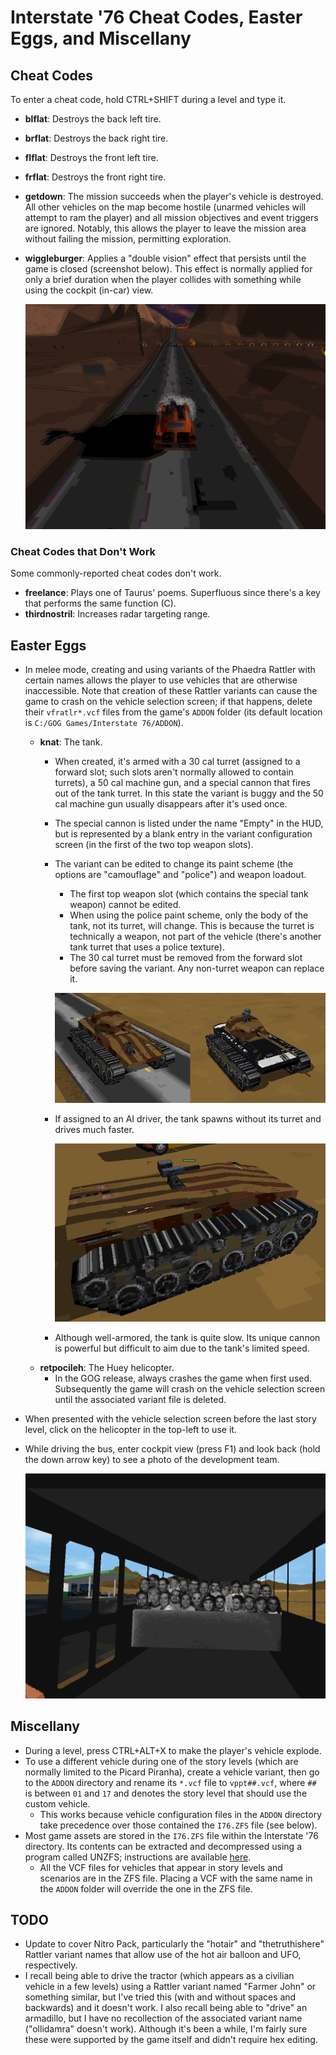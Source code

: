 # Interstate '76 Cheat Codes, Easter Eggs, and Miscellany

## Cheat Codes

To enter a cheat code, hold CTRL+SHIFT during a level and type it.

* **blflat**: Destroys the back left tire.
* **brflat**: Destroys the back right tire.
* **flflat**: Destroys the front left tire.
* **frflat**: Destroys the front right tire.
* **getdown**: The mission succeeds when the player's vehicle is destroyed. All other vehicles on the map become hostile (unarmed vehicles will attempt to ram the player) and all mission objectives and event triggers are ignored. Notably, this allows the player to leave the mission area without failing the mission, permitting exploration.
* **wiggleburger**: Applies a "double vision" effect that persists until the game is closed (screenshot below). This effect is normally applied for only a brief duration when the player collides with something while using the cockpit (in-car) view.

  ![Wiggleburder.](images/img-wiggleburger.png)

### Cheat Codes that Don't Work

Some commonly-reported cheat codes don't work.

* **freelance**: Plays one of Taurus' poems. Superfluous since there's a key that performs the same function (C).
* **thirdnostril**: Increases radar targeting range.

## Easter Eggs

* In melee mode, creating and using variants of the Phaedra Rattler with certain names allows the player to use vehicles that are otherwise inaccessible. Note that creation of these Rattler variants can cause the game to crash on the vehicle selection screen; if that happens, delete their `vfratlr*.vcf` files from the game's `ADDON` folder (its default location is `C:/GOG Games/Interstate 76/ADDON`).
  * **knat**: The tank.
    * When created, it's armed with a 30 cal turret (assigned to a forward slot; such slots aren't normally allowed to contain turrets), a 50 cal machine gun, and a special cannon that fires out of the tank turret. In this state the variant is buggy and the 50 cal machine gun usually disappears after it's used once.
    * The special cannon is listed under the name "Empty" in the HUD, but  is represented by a blank entry in the variant configuration screen (in the first of the two top weapon slots).
    * The variant can be edited to change its paint scheme (the options are "camouflage" and "police") and weapon loadout.
      * The first top weapon slot (which contains the special tank weapon) cannot be edited.
      * When using the police paint scheme, only the body of the tank, not its turret, will change. This is because the turret is technically a weapon, not part of the vehicle (there's another tank turret that uses a police texture).
      * The 30 cal turret must be removed from the forward slot before saving the variant. Any non-turret weapon can replace it.
    
      ![](images/img-tank.png)
    * If assigned to an AI driver, the tank spawns without its turret and drives much faster.

      ![](images/img-tank-npc.png)
    * Although well-armored, the tank is quite slow. Its unique cannon is powerful but difficult to aim due to the tank's limited speed.
  * **retpocileh**: The Huey helicopter.
    * In the GOG release, always crashes the game when first used. Subsequently the game will crash on the vehicle selection screen until the associated variant file is deleted.

* When presented with the vehicle selection screen before the last story level, click on the helicopter in the top-left to use it.
* While driving the bus, enter cockpit view (press F1) and look back (hold the down arrow key) to see a photo of the development team.

  ![](images/img-dev-team.png)

## Miscellany

* During a level, press CTRL+ALT+X to make the player's vehicle explode.
* To use a different vehicle during one of the story levels (which are normally limited to the Picard Piranha), create a vehicle variant, then go to the `ADDON` directory and rename its `*.vcf` file to `vppt##.vcf`, where `##` is between `01` and `17` and denotes the story level that should use the custom vehicle.
  * This works because vehicle configuration files in the `ADDON` directory take precedence over those contained the `I76.ZFS` file (see below).
* Most game assets are stored in the `I76.ZFS` file within the Interstate '76 directory. Its contents can be extracted and decompressed using a program called UNZFS; instructions are available [here](https://interstate76.fandom.com/wiki/Tricks).
  * All the VCF files for vehicles that appear in story levels and scenarios are in the ZFS file. Placing a VCF with the same name in the `ADDON` folder will override the one in the ZFS file.

## TODO

* Update to cover Nitro Pack, particularly the "hotair" and "thetruthishere" Rattler variant names that allow use of the hot air balloon and UFO, respectively.
* I recall being able to drive the tractor (which appears as a civilian vehicle in a few levels) using a Rattler variant named "Farmer John" or something similar, but I've tried this (with and without spaces and backwards) and it doesn't work. I also recall being able to "drive" an armadillo, but I have no recollection of the associated variant name ("ollidamra" doesn't work). Although it's been a while, I'm fairly sure these were supported by the game itself and didn't require hex editing.